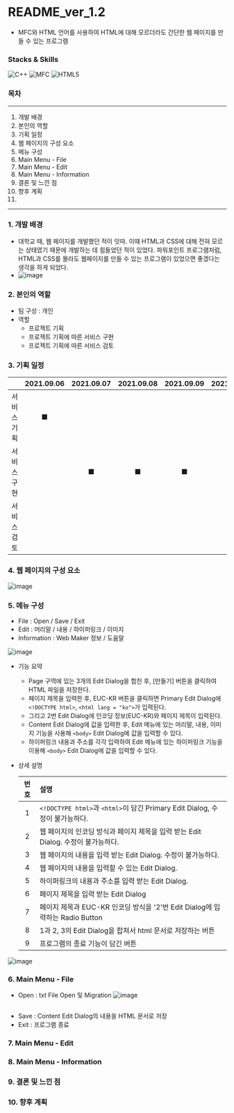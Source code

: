 # README_ver_1.2
- MFC와 HTML 언어를 사용하여 HTML에 대해 모르더라도 간단한 웹 페이지를 만들 수 있는 프로그램

### Stacks & Skills
<img alt="C++" src ="https://img.shields.io/badge/C++-00599C.svg?&style=for-the-badge&logo=c%2B%2B&logoColor=white"/>    <img alt="MFC" src ="https://img.shields.io/badge/MFC-5C2D91.svg?&style=for-the-badge&logo=Visual Studio&logoColor=white"/>    <img alt="HTML5" src ="https://img.shields.io/badge/HTML5-E34F26.svg?&style=for-the-badge&logo=HTML5&logoColor=white"/>

### 목차
---
1. 개발 배경
2. 본인의 역할
3. 기획 일정
4. 웹 페이지의 구성 요소
5. 메뉴 구성
6. Main Menu - File
7. Main Menu - Edit
8. Main Menu - Information
9. 결론 및 느낀 점
10. 향후 계획
11. 
---

### 1. 개발 배경
* 대학교 때, 웹 페이지를 개발했던 적이 잇따. 이때 HTML과 CSS에 대해 전혀 모르는 상태였기 때문에 개발하는 데 힘들었던 적이 있었다. 파워포인트 프로그램처럼, HTML과 CSS를 몰라도 웹페이지를 만들 수 있는 프로그램이 있었으면 좋겠다는 생각을 하게 되었다.
* ![image](https://user-images.githubusercontent.com/49339278/145723060-6591b86e-91e7-455e-be80-57f36995e4c8.png)


### 2. 본인의 역할
- 팀 구성 : 개인
- 역할
  - 프로젝트 기획
  - 프로젝트 기획에 따른 서비스 구현
  - 프로젝트 기획에 따른 서비스 검토
  
### 3. 기획 일정
| |2021.09.06|2021.09.07|2021.09.08|2021.09.09|2021.09.10|
|:--:|:--:|:--:|:--:|:--:|:--:|
|서비스 기획|■| | | | |
|서비스 구현| |■|■|■| |
|서비스 검토| | | | |■|

### 4. 웹 페이지의 구성 요소
![image](https://user-images.githubusercontent.com/49339278/145723082-15da0197-9239-4da4-8b04-c6c4c8793074.png)

### 5. 메뉴 구성
- File : Open / Save / Exit
- Edit : 머리말 / 내용 / 하이퍼링크 / 이미지
- Information : Web Maker 정보 / 도움말

![image](https://user-images.githubusercontent.com/49339278/145723144-6fdfed07-acd9-41e0-a6dc-84f1e638af14.png)
- 기능 요약
  - Page 구역에 있는 3개의 Edit Dialog을 합친 후, [만들기] 버튼을 클릭하여 HTML 파일을 저장한다.
  - 페이지 제목을 입력한 후, EUC-KR 버튼을 클릭하면 Primary Edit Dialog에 ```<!DOCTYPE html>```, ```<html lang = "ko">```가 입력된다.
  - 그리고 2번 Edit Dialog에 인코딩 정보(EUC-KR)와 페이지 제목이 입력된다.
  - Content Edit Dialog에 값을 입력한 후, Edit 메뉴에 있는 머리말, 내용, 이미지 기능을 사용해 ```<body>``` Edit Dialog에 값을 입력할 수 있다.
  - 하이퍼링크 내용과 주소를 각각 입력하여 Edit 메뉴에 있는 하이퍼링크 기능을 이용해 ```<body>``` Edit Dialog에 값을 입력할 수 있다.
  
- 상세 설명
  
  |번호|설명|
  |:---:|:--|
  |1|```<!DOCTYPE html>```과 ```<html>```이 담긴 Primary Edit Dialog, 수정이 불가능하다.|
  |2|웹 페이지의 인코딩 방식과 페이지 제목을 입력 받는 Edit Dialog. 수정이 불가능하다.|
  |3|웹 페이지의 내용을 입력 받는 Edit Dialog. 수정이 불가능하다.|
  |4|웹 페이지의 내용을 입력할 수 있는 Edit Dialog.|
  |5|하이퍼링크의 내용과 주소를 입력 받는 Edit Dialog.|
  |6|페이지 제목을 입력 받는 Edit Dialog|
  |7|페이지 제목과 EUC-KR 인코딩 방식을 '2'번 Edit Dialog에 입력하는 Radio Button|
  |8|1과 2, 3의 Edit Dialog을 합쳐서 html 문서로 저장하는 버튼|
  |9|프로그램의 종료 기능이 담긴 버튼|
  
![image](https://user-images.githubusercontent.com/49339278/145723347-42c71b6b-3eb4-43bc-8823-709a1d093fbe.png)

### 6. Main Menu - File
- Open : txt File Open 및 Migration
  ![image](https://user-images.githubusercontent.com/49339278/145723398-c3d2d059-9c39-4a68-bbd5-64fe0272794a.png)
  ```C++
  
  ```
- Save : Content Edit Dialog의 내용을 HTML 문서로 저장
- Exit : 프로그램 종료


  
### 7. Main Menu - Edit
### 8. Main Menu - Information
### 9. 결론 및 느낀 점
### 10. 향후 계획
